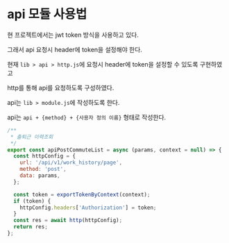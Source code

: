 # api 모듈 사용법

현 프로젝트에서는 jwt token 방식을 사용하고 있다.

그래서 api 요청시 header에 token을 설정해야 한다.

현재 `lib > api > http.js`에 요청시 header에 token을 설정할 수 있도록 구현하였고

http를 통해 api를 요청하도록 구성하였다.

api는 `lib > module.js`에 작성하도록 한다.

api는 `api + {method} + {사용자 정의 이름}` 형태로 작성한다.

```js
/**
 * 출퇴근 이력조회
 */
export const apiPostCommuteList = async (params, context = null) => {
  const httpConfig = {
    url: '/api/v1/work_history/page',
    method: 'post',
    data: params,
  };

  const token = exportTokenByContext(context);
  if (token) {
    httpConfig.headers['Authorization'] = token;
  }
  const res = await http(httpConfig);
  return res;
};
```
